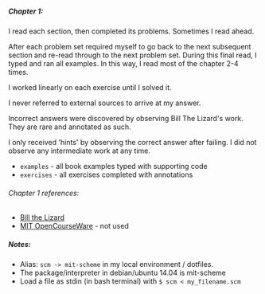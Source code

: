 
##### Chapter 1:

I read each section, then completed its problems.  Sometimes I read ahead.

After each problem set required myself to go back to the next subsequent section and re-read through to the next problem set. During this final read, I typed and ran all examples. In this way, I read most of the chapter 2-4 times.

I worked linearly on each exercise until I solved it. 

I never referred to external sources to arrive at my answer. 

Incorrect answers were discovered by observing Bill The Lizard's work. They are rare and annotated as such.

I only received 'hints' by observing the correct answer after failing. I did not observe any intermediate work at any time.


- `examples` - all book examples typed with supporting code
- `exercises` - all exercises completed with annotations

###### Chapter 1 references:
- [Bill the Lizard](http://www.billthelizard.com/2009/10/sicp-challenge.html)
- [MIT OpenCourseWare](http://ocw.mit.edu/courses/electrical-engineering-and-computer-science/6-001-structure-and-interpretation-of-computer-programs-spring-2005/) - not used


##### Notes:
- Alias: `scm -> mit-scheme` in my local environment / dotfiles.
- The package/interpreter in debian/ubuntu 14.04 is mit-scheme
- Load a file as stdin (in bash terminal) with `$ scm < my_filename.scm`


